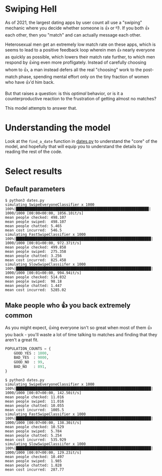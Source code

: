 # Swiping Hell
As of 2021, the largest dating apps by user count all use a "swiping" mechanic where you decide whether someone is 👍 or 👎. If you both 👍 each other, then you "match" and can actually message each other.

Heterosexual men get an extremely low match rate on these apps, which is seems to lead to a positive feedback loop wherein men 👍 nearly everyone as quickly as possible, which lowers their match rate further, to which men respond by 👍ing even more profligately. Instead of carefully choosing whom to 👍, a man instead defers all the real "choosing" work to the post-match phase, spending mental effort only on the tiny fraction of women who have 👍'd him back.

But that raises a question: is this *optimal* behavior, or is it a counterproductive reaction to the frustration of getting almost no matches?

This model attempts to answer that.

# Understanding the model

Look at the `find_a_date` function in [dates.py](dates.py) to understand the "core" of the model, and hopefully that will equip you to understand the details by reading the rest of the code.

# Select results

## Default parameters
```
$ python3 dates.py
simulating SwipeEveryoneClassifier x 1000
100%|█████████████████████████████████████████████████████████████| 1000/1000 [00:00<00:00, 1056.10it/s]
mean people checked: 498.107
mean people swiped:  498.107
mean people chatted: 5.465
mean cost incurred:  546.5
simulating FastSwipeClassifier x 1000
100%|██████████████████████████████████████████████████████████████| 1000/1000 [00:01<00:00, 972.37it/s]
mean people checked: 499.858
mean people swiped:  275.358
mean people chatted: 3.256
mean cost incurred:  825.458
simulating SlowSwipeClassiifer x 1000
100%|██████████████████████████████████████████████████████████████| 1000/1000 [00:01<00:00, 994.94it/s]
mean people checked: 514.032
mean people swiped:  98.18
mean people chatted: 1.447
mean cost incurred:  5285.02
```

## Make people who 👍 you back extremely common

As you might expect, 👍ing everyone isn't so great when most of them 👍 you back - you'll waste a lot of time talking to matches and finding that they aren't a great fit.

```python
POPULATION_COUNTS = {
    GOOD_YES : 1000,
    BAD_YES  : 9000,
    GOOD_NO  : 99,
    BAD_NO   : 891,
}
```

```
$ python3 dates.py
simulating SwipeEveryoneClassifier x 1000
100%|██████████████████████████████████████████████████████████████| 1000/1000 [00:07<00:00, 142.50it/s]
mean people checked: 11.016
mean people swiped:  11.016
mean people chatted: 10.055
mean cost incurred:  1005.5
simulating FastSwipeClassifier x 1000
100%|██████████████████████████████████████████████████████████████| 1000/1000 [00:07<00:00, 138.30it/s]
mean people checked: 10.529
mean people swiped:  5.784
mean people chatted: 5.254
mean cost incurred:  535.929
simulating SlowSwipeClassiifer x 1000
100%|██████████████████████████████████████████████████████████████| 1000/1000 [00:07<00:00, 129.23it/s]
mean people checked: 10.497
mean people swiped:  1.985
mean people chatted: 1.828
mean cost incurred:  287.77
```